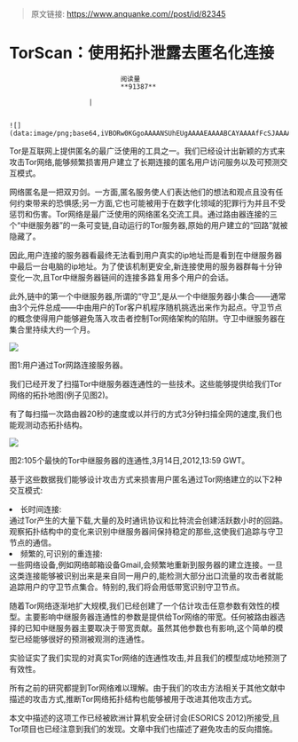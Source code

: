 > 原文链接: https://www.anquanke.com//post/id/82345 


# TorScan：使用拓扑泄露去匿名化连接


                                阅读量   
                                **91387**
                            
                        |
                        
                                                                                                                                    ![](data:image/png;base64,iVBORw0KGgoAAAANSUhEUgAAAAEAAAABCAYAAAAfFcSJAAAAAXNSR0IArs4c6QAAAARnQU1BAACxjwv8YQUAAAAJcEhZcwAADsQAAA7EAZUrDhsAAAANSURBVBhXYzh8+PB/AAffA0nNPuCLAAAAAElFTkSuQmCC)
                                                                                            



Tor是互联网上提供匿名的最广泛使用的工具之一。我们已经设计出新颖的方式来攻击Tor网络,能够频繁损害用户建立了长期连接的匿名用户访问服务以及可预测交互模式。

网络匿名是一把双刃剑。一方面,匿名服务使人们表达他们的想法和观点且没有任何约束带来的恐惧感;另一方面,它也可能被用于在数字化领域的犯罪行为并且不受惩罚和伤害。Tor网络是最广泛使用的网络匿名交流工具。通过路由器连接的三个“中继服务器”的一条可变链,自动运行的Tor服务器,原始的用户建立的“回路”就被隐藏了。

因此,用户连接的服务器看最终无法看到用户真实的ip地址而是看到在中继服务器中最后一台电脑的ip地址。为了使该机制更安全,新连接使用的服务器群每十分钟变化一次,且Tor中继服务器链间的连接多路复用多个用户的会话。

此外,链中的第一个中继服务器,所谓的“守卫”,是从一个中继服务器小集合——通常由3个元件总成——中由用户的Tor客户机程序随机挑选出来作为起点。守卫节点的概念使得用户能够避免落入攻击者控制Tor网络架构的陷阱。守卫中继服务器在集合里持续大约一个月。

[![](https://p1.ssl.qhimg.com/t01ff095eb93d632ce9.jpg)](https://p1.ssl.qhimg.com/t01ff095eb93d632ce9.jpg)

图1:用户通过Tor网路连接服务器。

我们已经开发了扫描Tor中继服务器连通性的一些技术。这些能够提供给我们Tor网络的拓扑地图(例子见图2)。

有了每扫描一次路由器20秒的速度或以并行的方式3分钟扫描全网的速度,我们也能观测动态拓扑结构。

[![](https://p5.ssl.qhimg.com/t0127058ddcd447e938.png)](https://p5.ssl.qhimg.com/t0127058ddcd447e938.png)

图2:105个最快的Tor中继服务器的连通性,3月14日,2012,13:59 GWT。

基于这些数据我们能够设计攻击方式来损害用户匿名通过Tor网络建立的以下2种交互模式:
<li>
长时间连接:
</li>
通过Tor产生的大量下载,大量的及时通讯协议和比特流会创建活跃数小时的回路。观察拓扑结构中的变化来识别中继服务器间保持稳定的那些,这使我们追踪与守卫节点的通信。
<li>
频繁的,可识别的重连接:
</li>
一些网络设备,例如网络邮箱设备Gmail,会频繁地重新到服务器的建立连接。一旦这类连接能够被识别出来是来自同一用户的,能检测大部分出口流量的攻击者就能追踪用户的守卫节点集合。特别的,我们将会用低带宽识别守卫节点。

随着Tor网络逐渐地扩大规模,我们已经创建了一个估计攻击任意参数有效性的模型。主要影响中继服务器连通性的参数是提供给Tor网络的带宽。任何被路由器选择的已知中继服务器主要取决于带宽贡献。虽然其他参数也有影响,这个简单的模型已经能够很好的预测被观测的连通性。

实验证实了我们实现的对真实Tor网络的连通性攻击,并且我们的模型成功地预测了有效性。

所有之前的研究都提到Tor网络难以理解。由于我们的攻击方法相关于其他文献中描述的攻击方式,推断Tor网络拓扑结构也能够被用于改进其他攻击方式。

本文中描述的这项工作已经被欧洲计算机安全研讨会(ESORICS 2012)所接受,且Tor项目也已经注意到我们的发现。文章中我们也描述了避免攻击的反向措施。

